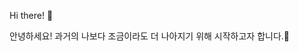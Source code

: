
Hi there! 👋

안녕하세요! 과거의 나보다 조금이라도 더 나아지기 위해 시작하고자 합니다.🌱


<!---
Ji30g/Ji30g is a ✨ special ✨ repository because its `README.md` (this file) appears on your GitHub profile.
You can click the Preview link to take a look at your changes.
--->
